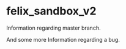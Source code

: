 # felix_sandbox_v2

Information regarding master branch.

And some more Information regarding a bug.
